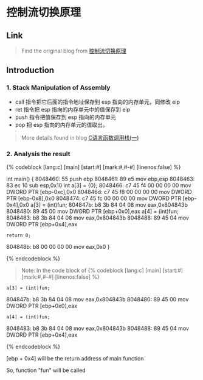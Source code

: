 # 控制流切换原理

## Link

> Find the original blog from [控制流切换原理](http://blog.csdn.net/q1007729991/article/details/60113405)

## Introduction

### 1. Stack Manipulation of Assembly

- call 指令把它后面的指令地址保存到 esp 指向的内存单元，同修改 eip
- ret 指令把 esp 指向的内存单元中的值保存到 eip
- push 指令把值保存到 esp 指向的内存单元
- pop 把 esp 指向的内存单元的值取出。

> More details found in blog [C语言函数调用栈(一)](http://www.cnblogs.com/clover-toeic/p/3755401.html)


### 2. Analysis the result
{% codeblock [lang:c] [main] [start:#] [mark:#,#-#] [linenos:false] %}

int main() {
 8048460:	55                   	push   ebp
 8048461:	89 e5                	mov    ebp,esp
 8048463:	83 ec 10             	sub    esp,0x10
	int a[3] = {0};
 8048466:	c7 45 f4 00 00 00 00 	mov    DWORD PTR [ebp-0xc],0x0
 804846d:	c7 45 f8 00 00 00 00 	mov    DWORD PTR [ebp-0x8],0x0
 8048474:	c7 45 fc 00 00 00 00 	mov    DWORD PTR [ebp-0x4],0x0
	a[3] = (int)fun;
 804847b:	b8 3b 84 04 08       	mov    eax,0x804843b
 8048480:	89 45 00             	mov    DWORD PTR [ebp+0x0],eax
	a[4] = (int)fun;
 8048483:	b8 3b 84 04 08       	mov    eax,0x804843b
 8048488:	89 45 04             	mov    DWORD PTR [ebp+0x4],eax
	
	return 0;
 804848b:	b8 00 00 00 00       	mov    eax,0x0
}

{% endcodeblock %}


> Note: In the code block of 
{% codeblock [lang:c] [main] [start:#] [mark:#,#-#] [linenos:false] %}

	a[3] = (int)fun;
 804847b:	b8 3b 84 04 08       	mov    eax,0x804843b
 8048480:	89 45 00             	mov    DWORD PTR [ebp+0x0],eax
 
	a[4] = (int)fun;
 8048483:	b8 3b 84 04 08       	mov    eax,0x804843b
 8048488:	89 45 04             	mov    DWORD PTR [ebp+0x4],eax


{% endcodeblock %}

[ebp + 0x4] will be the return address of main function

So, function "fun" will be called

